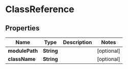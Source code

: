 # ClassReference

## Properties
| Name           | Type       | Description | Notes      |
|----------------|------------|-------------|------------|
| **modulePath** | **String** |             | [optional] |
| **className**  | **String** |             | [optional] |
